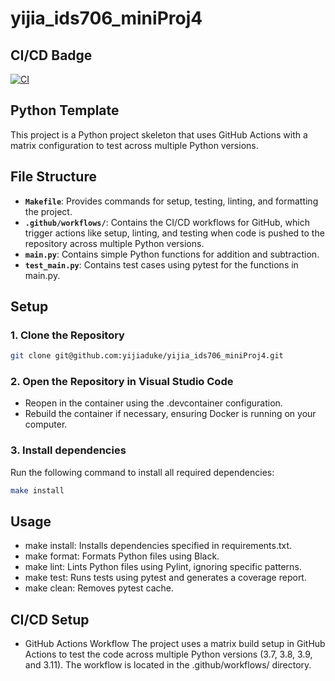 # yijia_ids706_miniProj4

## CI/CD Badge
[![CI](https://github.com/yijiaduke/yijia_ids706_miniProj4/actions/workflows/hello.yml/badge.svg)](https://github.com/yijiaduke/yijia_ids706_miniProj4/actions/workflows/hello.yml)

## Python Template

This project is a Python project skeleton that uses GitHub Actions with a matrix configuration to test across multiple Python versions.

## File Structure

- **`Makefile`**: Provides commands for setup, testing, linting, and formatting the project.
- **`.github/workflows/`**: Contains the CI/CD workflows for GitHub, which trigger actions like setup, linting, and testing when code is pushed to the repository across multiple Python versions.
- **`main.py`**: Contains simple Python functions for addition and subtraction.
- **`test_main.py`**: Contains test cases using pytest for the functions in main.py.

## Setup

### 1. Clone the Repository

```bash
git clone git@github.com:yijiaduke/yijia_ids706_miniProj4.git
```

### 2. Open the Repository in Visual Studio Code

- Reopen in the container using the .devcontainer configuration.
- Rebuild the container if necessary, ensuring Docker is running on your computer.

### 3. Install dependencies
Run the following command to install all required dependencies:

```bash
make install
```

## Usage
- make install: Installs dependencies specified in requirements.txt.
- make format: Formats Python files using Black.
- make lint: Lints Python files using Pylint, ignoring specific patterns.
- make test: Runs tests using pytest and generates a coverage report.
- make clean: Removes pytest cache.

## CI/CD Setup
- GitHub Actions Workflow
The project uses a matrix build setup in GitHub Actions to test the code across multiple Python versions (3.7, 3.8, 3.9, and 3.11). The workflow is located in the .github/workflows/ directory.